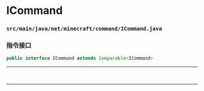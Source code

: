 # ICommand

### `src/main/java/net/minecraft/command/ICommand.java`

### 指令接口

```java
public interface ICommand extends Comparable<ICommand>
```

---

&nbsp;

---

&nbsp;
